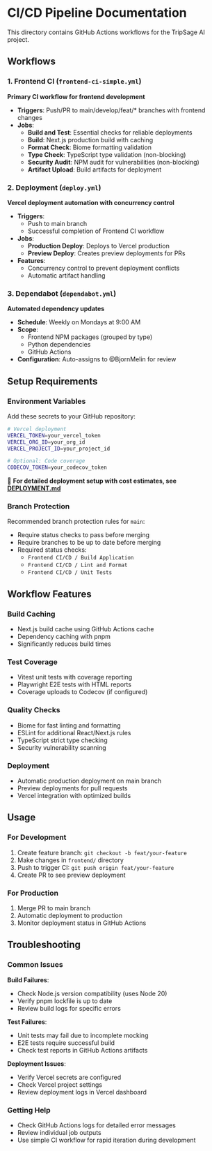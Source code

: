 # CI/CD Pipeline Documentation

This directory contains GitHub Actions workflows for the TripSage AI project.

## Workflows

### 1. Frontend CI (`frontend-ci-simple.yml`)

**Primary CI workflow for frontend development**

- **Triggers**: Push/PR to main/develop/feat/* branches with frontend changes
- **Jobs**:
  - **Build and Test**: Essential checks for reliable deployments
  - **Build**: Next.js production build with caching
  - **Format Check**: Biome formatting validation
  - **Type Check**: TypeScript type validation (non-blocking)
  - **Security Audit**: NPM audit for vulnerabilities (non-blocking)
  - **Artifact Upload**: Build artifacts for deployment

### 2. Deployment (`deploy.yml`)

**Vercel deployment automation with concurrency control**

- **Triggers**:
  - Push to main branch
  - Successful completion of Frontend CI workflow
- **Jobs**:
  - **Production Deploy**: Deploys to Vercel production
  - **Preview Deploy**: Creates preview deployments for PRs
- **Features**:
  - Concurrency control to prevent deployment conflicts
  - Automatic artifact handling

### 3. Dependabot (`dependabot.yml`)

**Automated dependency updates**

- **Schedule**: Weekly on Mondays at 9:00 AM
- **Scope**:
  - Frontend NPM packages (grouped by type)
  - Python dependencies
  - GitHub Actions
- **Configuration**: Auto-assigns to @BjornMelin for review

## Setup Requirements

### Environment Variables

Add these secrets to your GitHub repository:

```bash
# Vercel deployment
VERCEL_TOKEN=your_vercel_token
VERCEL_ORG_ID=your_org_id
VERCEL_PROJECT_ID=your_project_id

# Optional: Code coverage
CODECOV_TOKEN=your_codecov_token
```

📖 **For detailed deployment setup with cost estimates, see [DEPLOYMENT.md](./DEPLOYMENT.md)**

### Branch Protection

Recommended branch protection rules for `main`:

- Require status checks to pass before merging
- Require branches to be up to date before merging
- Required status checks:
  - `Frontend CI/CD / Build Application`
  - `Frontend CI/CD / Lint and Format`
  - `Frontend CI/CD / Unit Tests`

## Workflow Features

### Build Caching

- Next.js build cache using GitHub Actions cache
- Dependency caching with pnpm
- Significantly reduces build times

### Test Coverage

- Vitest unit tests with coverage reporting
- Playwright E2E tests with HTML reports
- Coverage uploads to Codecov (if configured)

### Quality Checks

- Biome for fast linting and formatting
- ESLint for additional React/Next.js rules
- TypeScript strict type checking
- Security vulnerability scanning

### Deployment

- Automatic production deployment on main branch
- Preview deployments for pull requests
- Vercel integration with optimized builds

## Usage

### For Development

1. Create feature branch: `git checkout -b feat/your-feature`
2. Make changes in `frontend/` directory
3. Push to trigger CI: `git push origin feat/your-feature`
4. Create PR to see preview deployment

### For Production

1. Merge PR to main branch
2. Automatic deployment to production
3. Monitor deployment status in GitHub Actions

## Troubleshooting

### Common Issues

**Build Failures**:

- Check Node.js version compatibility (uses Node 20)
- Verify pnpm lockfile is up to date
- Review build logs for specific errors

**Test Failures**:

- Unit tests may fail due to incomplete mocking
- E2E tests require successful build
- Check test reports in GitHub Actions artifacts

**Deployment Issues**:

- Verify Vercel secrets are configured
- Check Vercel project settings
- Review deployment logs in Vercel dashboard

### Getting Help

- Check GitHub Actions logs for detailed error messages
- Review individual job outputs
- Use simple CI workflow for rapid iteration during development
